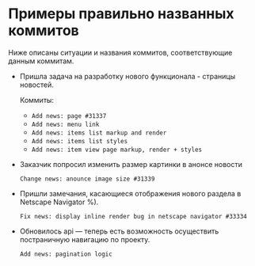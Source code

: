 # Примеры правильно названных коммитов

Ниже описаны ситуации и названия коммитов, соответствующие данным коммитам.

* Пришла задача на разработку нового функционала - страницы новостей.  

  Коммиты:
  + `Add news: page #31337`
  + `Add news: menu link`
  + `Add news: items list markup and render`
  + `Add news: items list styles`
  + `Add news: item view page markup, render + styles`
  
* Заказчик попросил изменить размер картинки в анонсе новости

  `Change news: anounce image size #31339`
    
* Пришли замечания, касающиеся отображения нового раздела в Netscape Navigator 
%).

  `Fix news: display inline render bug in netscape navigator #33334`

* Обновилось api — теперь есть возможность осуществить постраничную навигацию 
по проекту.

  `Add news: pagination logic`
